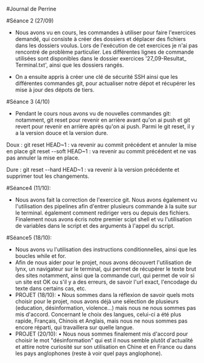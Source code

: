 #Journal de Perrine

#Séance 2 (27/09) 

- Nous avons vu en cours, les commandes à utiliser 
pour faire l'exercices demandé, qui consiste à créer des dossiers et 
déplacer des fichiers dans les dossiers voulus. Lors de l'exécution de cet 
exercices je n'ai pas rencontré de problème particulier. Les différentes 
lignes de commande utilisées sont disponibles dans le dossier exercices '27_09-Resultat_ Terminal.txt', ainsi que les dossiers rangés.
 
- On a ensuite appris à créer une clé de sécurité SSH ainsi que les 
différentes commandes git, pour actualiser notre dépot et récupérer les 
mise à jour des dépots de tiers.

#Séance 3 (4/10)

- Pendant le cours nous avons vu de nouvelles commandes git:
notamment, git reset pour revenir en arrière avant qu'on ai push et 
git revert pour  revenir en arrière après qu'on ai push. Parmi le git reset, il y a 
la version douce et la version dure.

Doux : 
git reset HEAD~1 : va revenir au commit précédent et annuler la mise en place
git reset --soft HEAD~1 : va revenir au commit précédent et ne vas pas annuler 
la mise en place.

Dure :
git reset --hard HEAD~1 : va revenir à la version précédente et supprimer tout 
les changements.


#Séance4 (11/10): 
- Nous avons fait la correction de l'exercice git. Nous avons également vu l'utilisation des pipelines afin d'entrer plusieurs commande à la suite sur le terminal. également comment rediriger vers ou depuis des fichiers. Finalement nous avons écris notre premier scipt shell et vu l'utilisation de variables dans le script et des arguments à l'appel du script.

#Séance5 (18/10): 
- Nous avons vu l'utilisation des instructions conditionnelles, ainsi que les boucles while et for. 
- Afin de nous aider pour le projet, nous avons découvert l'utilisation de lynx, un navigateur sur le terminal, qui permet de récupérer le texte brut des sites 
notamment, ainsi que la commande curl, qui permet de voir si un site est OK ou s'il y a des erreurs, de savoir l'url exact, l'encodage du texte dans certains cas, etc. 
- PROJET (18/10): 
• Nous sommes dans la réflexion de savoir quels mots choisir pour le projet, nous avons déjà une sélection de plusieurs (education, désinformation, violence...) mais nous ne nous sommes pas mis d'accord. Concernant le choix des langues, celui-ci a été plus rapide, Français, Chinois et Anglais, mais nous ne nous sommes pas encore réparti, qui travaillera sur quelle langue. 
- PROJET (20/10): 
• Nous nous sommes finalement mis d'accord pour choisir le mot "désinformation" qui est il nous semble plutôt d'actualité et attire notre curiosité sur son utilisation en Chine et en France ou dans les pays anglophones (reste à voir quel pays anglophone). 
